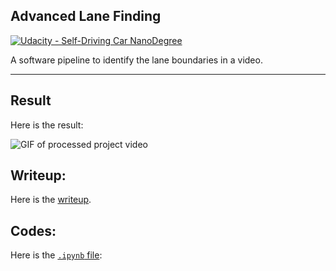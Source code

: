 ## Advanced Lane Finding
[![Udacity - Self-Driving Car NanoDegree](https://s3.amazonaws.com/udacity-sdc/github/shield-carnd.svg)](http://www.udacity.com/drive)


A software pipeline to identify the lane boundaries in a video.

[//]: # (Image References)
[video1]: ./output_images/project_video.gif "Video"

---

## Result

Here is the result:

![GIF of processed project video][video1]

## Writeup:

Here is the [writeup](https://github.com/wandonye/cared_P4/blob/master/writeup.md).

## Codes:

Here is the [`.ipynb` file](https://github.com/wandonye/cared_P4/blob/master/pipeline.ipynb):
